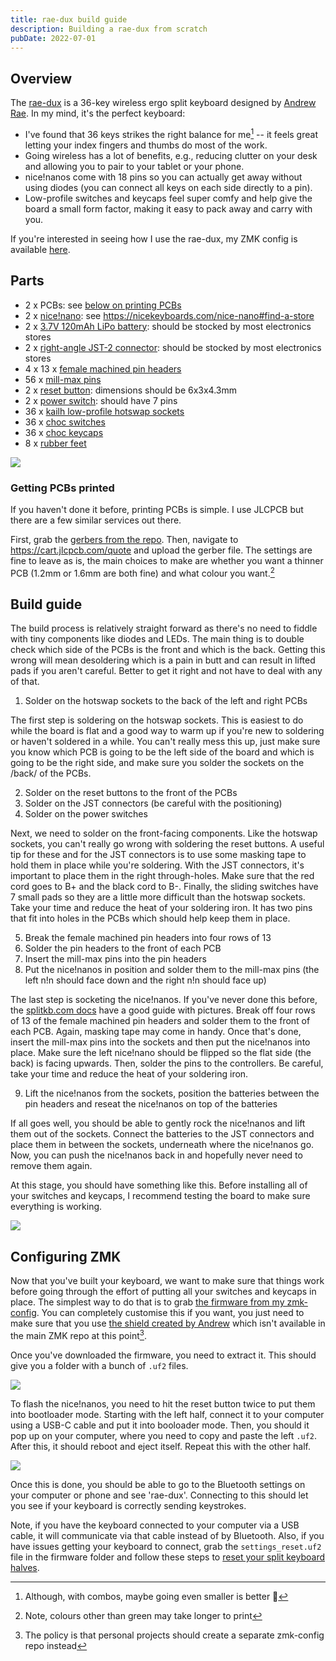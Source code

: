 ```yaml
---
title: rae-dux build guide
description: Building a rae-dux from scratch
pubDate: 2022-07-01
---
```


## Overview

The [rae-dux](https://github.com/andrewjrae/rae-dux) is a 36-key wireless ergo split keyboard designed by [Andrew Rae](https://github.com/andrewjrae). In my mind, it's the perfect keyboard:

- I've found that 36 keys strikes the right balance for me[^1] -- it feels great letting your index fingers and thumbs do most of the work.
- Going wireless has a lot of benefits, e.g., reducing clutter on your desk and allowing you to pair to your tablet or your phone.
- nice!nanos come with 18 pins so you can actually get away without using diodes (you can connect all keys on each side directly to a pin).
- Low-profile switches and keycaps feel super comfy and help give the board a small form factor, making it easy to pack away and carry with you.

[^1]: Although, with combos, maybe going even smaller is better 🤔

If you're interested in seeing how I use the rae-dux, my ZMK config is available [here](https://github.com/tzcl/zmk-config).

## Parts

- 2 x PCBs: see [below on printing PCBs](#getting-pcbs-printed)
- 2 x [nice!nano](https://keebd.com/products/nice-nano): see https://nicekeyboards.com/nice-nano#find-a-store
- 2 x [3.7V 120mAh LiPo battery](https://core-electronics.com.au/lipo-polymer-lithium-ion-battery-120mah.html): should be stocked by most electronics stores
- 2 x [right-angle JST-2 connector](https://core-electronics.com.au/jst-right-angle-connector-through-hole-2-pin.html): should be stocked by most electronics stores
- 4 x 13 x [female machined pin headers](https://keebd.com/products/40-pin-machined-ic-breakable-female-header-strip)
- 56 x [mill-max pins](https://keebd.com/products/mill-max-low-profile-controller-pins-pack-of-25)
- 2 x [reset button](https://keebd.com/products/3x6x4-3mm-dip-push-button-switch): dimensions should be 6x3x4.3mm
- 2 x [power switch](https://keebd.com/products/switch-mini-7-pin-2-slide-positions): should have 7 pins
- 36 x [kailh low-profile hotswap sockets](https://keebd.com/products/kailh-hot-swappable-low-profile-1350-pcb-socket-pack-of-10)
- 36 x [choc switches](https://keebd.com/collections/choc-switches)
- 36 x [choc keycaps](https://keebd.com/collections/choc-keycaps)
- 8 x [rubber feet](https://keebd.com/products/rubber-feet-with-adhesive-backing-pack-of-4)

<img class="py-4" src="https://i.imgur.com/UIEahGC.jpg" />

### Getting PCBs printed

If you haven't done it before, printing PCBs is simple. I use JLCPCB but there are a few similar services out there.

First, grab the [gerbers from the repo](https://github.com/andrewjrae/rae-dux/blob/rae-dux/output/gerber.zip). Then, navigate to https://cart.jlcpcb.com/quote and upload the gerber file. The settings are fine to leave as is, the main choices to make are whether you want a thinner PCB (1.2mm or 1.6mm are both fine) and what colour you want.[^2]

[^2]: Note, colours other than green may take longer to print

## Build guide

The build process is relatively straight forward as there's no need to fiddle with tiny components like diodes and LEDs. The main thing is to double check which side of the PCBs is the front and which is the back. Getting this wrong will mean desoldering which is a pain in butt and can result in lifted pads if you aren't careful. Better to get it right and not have to deal with any of that.

1. Solder on the hotswap sockets to the back of the left and right PCBs

The first step is soldering on the hotswap sockets. This is easiest to do while the board is flat and a good way to warm up if you're new to soldering or haven't soldered in a while. You can't really mess this up, just make sure you know which PCB is going to be the left side of the board and which is going to be the right side, and make sure you solder the sockets on the /back/ of the PCBs.

2. Solder on the reset buttons to the front of the PCBs
3. Solder on the JST connectors (be careful with the positioning)
4. Solder on the power switches

Next, we need to solder on the front-facing components. Like the hotswap sockets, you can't really go wrong with soldering the reset buttons. A useful tip for these and for the JST connectors is to use some masking tape to hold them in place while you're soldering. With the JST connectors, it's important to place them in the right through-holes. Make sure that the red cord goes to B+ and the black cord to B-. Finally, the sliding switches have 7 small pads so they are a little more difficult than the hotswap sockets. Take your time and reduce the heat of your soldering iron. It has two pins that fit into holes in the PCBs which should help keep them in place.

5. Break the female machined pin headers into four rows of 13
6. Solder the pin headers to the front of each PCB
7. Insert the mill-max pins into the pin headers
8. Put the nice!nanos in position and solder them to the mill-max pins (the left n!n should face down and the right n!n should face up)

The last step is socketing the nice!nanos. If you've never done this before, the [splitkb.com docs](https://docs.splitkb.com/hc/en-us/articles/360011263059-How-do-I-socket-a-microcontroller-) have a good guide with pictures. Break off four rows of 13 of the female machined pin headers and solder them to the front of each PCB. Again, masking tape may come in handy. Once that's done, insert the mill-max pins into the sockets and then put the nice!nanos into place. Make sure the left nice!nano should be flipped so the flat side (the back) is facing upwards. Then, solder the pins to the controllers. Be careful, take your time and reduce the heat of your soldering iron.

9. Lift the nice!nanos from the sockets, position the batteries between the pin headers and reseat the nice!nanos on top of the batteries

If all goes well, you should be able to gently rock the nice!nanos and lift them out of the sockets. Connect the batteries to the JST connectors and place them in between the sockets, underneath where the nice!nanos go. Now, you can push the nice!nanos back in and hopefully never need to remove them again.

At this stage, you should have something like this. Before installing all of your switches and keycaps, I recommend testing the board to make sure everything is working.

<img class="py-4" src="https://i.imgur.com/VQaLfG4.jpg" />

## Configuring ZMK

Now that you've built your keyboard, we want to make sure that things work before going through the effort of putting all your switches and keycaps in place. The simplest way to do that is to grab [the firmware from my zmk-config](https://github.com/tzcl/zmk-config/actions/runs/2681775211). You can completely customise this if you want, you just need to make sure that you use [the shield created by Andrew](https://github.com/andrewjrae/zmk-config/tree/development/config/boards/shields/rae_dux) which isn't available in the main ZMK repo at this point[^3].

[^3]: The policy is that personal projects should create a separate zmk-config repo instead

Once you've downloaded the firmware, you need to extract it. This should give you a folder with a bunch of `.uf2` files.

![](https://i.imgur.com/8yt9ReM.png)

To flash the nice!nanos, you need to hit the reset button twice to put them into bootloader mode. Starting with the left half, connect it to your computer using a USB-C cable and put it into booloader mode. Then, you should it pop up on your computer, where you need to copy and paste the left `.uf2`. After this, it should reboot and eject itself. Repeat this with the other half.

![](https://i.imgur.com/mjb0HtT.png)

Once this is done, you should be able to go to the Bluetooth settings on your computer or phone and see 'rae-dux'. Connecting to this should let you see if your keyboard is correctly sending keystrokes.

Note, if you have the keyboard connected to your computer via a USB cable, it will communicate via that cable instead of by Bluetooth. Also, if you have issues getting your keyboard to connect, grab the `settings_reset.uf2` file in the firmware folder and follow these steps to [reset your split keyboard halves](https://zmk.dev/docs/troubleshooting#reset-split-keyboard-procedure).
